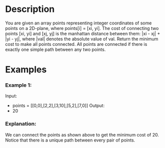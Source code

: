 # Description
You are given an array points representing integer coordinates of some points on a 2D-plane, where points[i] = [xi, yi].
The cost of connecting two points [xi, yi] and [xj, yj] is the manhattan distance between them: |xi - xj| + |yi - yj|, where |val| denotes the absolute value of val.
Return the minimum cost to make all points connected. All points are connected if there is exactly one simple path between any two points.

# Examples
### Example 1:
Input: 
* points = [[0,0],[2,2],[3,10],[5,2],[7,0]]
Output: 
* 20

### Explanation: 
We can connect the points as shown above to get the minimum cost of 20.
Notice that there is a unique path between every pair of points.
